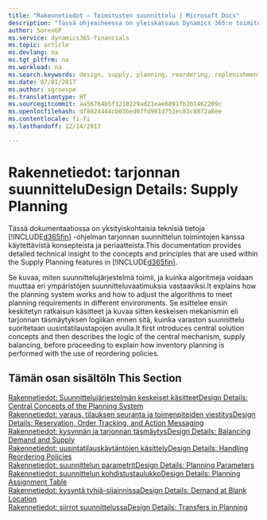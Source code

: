 ```yaml
---
title: "Rakennetiedot – Toimitusten suunnittelu | Microsoft Docs"
description: "Tässä ohjeaiheessa on yleiskatsaus Dynamics 365:n toimitusten suunnitteluominaisuuksissa käytettävistä käsitteistä ja periaatteista."
author: SorenGP
ms.service: dynamics365-financials
ms.topic: article
ms.devlang: na
ms.tgt_pltfrm: na
ms.workload: na
ms.search.keywords: design, supply, planning, reordering, replenishment
ms.date: 07/01/2017
ms.author: sgroespe
ms.translationtype: HT
ms.sourcegitcommit: aa56764b5f3210229ad21eae6891fb201462209c
ms.openlocfilehash: df8824444cb03bed07fd981d751ec83c8872a8ee
ms.contentlocale: fi-fi
ms.lasthandoff: 12/14/2017

---
```

# <a name="design-details-supply-planning"></a><span data-ttu-id="2d889-103">Rakennetiedot: tarjonnan suunnittelu</span><span class="sxs-lookup"><span data-stu-id="2d889-103">Design Details: Supply Planning</span></span>
<span data-ttu-id="2d889-104">Tässä dokumentaatiossa on yksityiskohtaisia teknisiä tietoja [!INCLUDE[d365fin](includes/d365fin_md.md)] -ohjelman tarjonnan suunnittelun toimintojen kanssa käytettävistä konsepteista ja periaatteista.</span><span class="sxs-lookup"><span data-stu-id="2d889-104">This documentation provides detailed technical insight to the concepts and principles that are used within the Supply Planning features in [!INCLUDE[d365fin](includes/d365fin_md.md)].</span></span>  

<span data-ttu-id="2d889-105">Se kuvaa, miten suunnittelujärjestelmä toimii, ja kuinka algoritmeja voidaan muuttaa eri ympäristöjen suunnitteluvaatimuksia vastaaviksi.</span><span class="sxs-lookup"><span data-stu-id="2d889-105">It explains how the planning system works and how to adjust the algorithms to meet planning requirements in different environments.</span></span> <span data-ttu-id="2d889-106">Se esittelee ensin keskitetyn ratkaisun käsitteet ja kuvaa sitten keskeisen mekanismin eli tarjonnan täsmäytyksen logiikan ennen sitä, kuinka varaston suunnittelu suoritetaan uusintatilaustapojen avulla.</span><span class="sxs-lookup"><span data-stu-id="2d889-106">It first introduces central solution concepts and then describes the logic of the central mechanism, supply balancing, before proceeding to explain how inventory planning is performed with the use of reordering policies.</span></span>  

## <a name="in-this-section"></a><span data-ttu-id="2d889-107">Tämän osan sisältö</span><span class="sxs-lookup"><span data-stu-id="2d889-107">In This Section</span></span>  
[<span data-ttu-id="2d889-108">Rakennetiedot: Suunnittelujärjestelmän keskeiset käsitteet</span><span class="sxs-lookup"><span data-stu-id="2d889-108">Design Details: Central Concepts of the Planning System</span></span>](design-details-central-concepts-of-the-planning-system.md)  
[<span data-ttu-id="2d889-109">Rakennetiedot: varaus, tilauksen seuranta ja toimenpiteiden viestitys</span><span class="sxs-lookup"><span data-stu-id="2d889-109">Design Details: Reservation, Order Tracking, and Action Messaging</span></span>](design-details-reservation-order-tracking-and-action-messaging.md)  
[<span data-ttu-id="2d889-110">Rakennetiedot: kysynnän ja tarjonnan täsmäytys</span><span class="sxs-lookup"><span data-stu-id="2d889-110">Design Details: Balancing Demand and Supply</span></span>](design-details-balancing-demand-and-supply.md)  
[<span data-ttu-id="2d889-111">Rakennetiedot: uusintatilauskäytäntöjen käsittely</span><span class="sxs-lookup"><span data-stu-id="2d889-111">Design Details: Handling Reordering Policies</span></span>](design-details-handling-reordering-policies.md)  
[<span data-ttu-id="2d889-112">Rakennetiedot: suunnittelun parametrit</span><span class="sxs-lookup"><span data-stu-id="2d889-112">Design Details: Planning Parameters</span></span>](design-details-planning-parameters.md)  
[<span data-ttu-id="2d889-113">Rakennetiedot: suunnittelun kohdistustaulukko</span><span class="sxs-lookup"><span data-stu-id="2d889-113">Design Details: Planning Assignment Table</span></span>](design-details-planning-assignment-table.md)  
[<span data-ttu-id="2d889-114">Rakennetiedot: kysyntä tyhjä-sijainnissa</span><span class="sxs-lookup"><span data-stu-id="2d889-114">Design Details: Demand at Blank Location</span></span>](design-details-demand-at-blank-location.md)  
[<span data-ttu-id="2d889-115">Rakennetiedot: siirrot suunnittelussa</span><span class="sxs-lookup"><span data-stu-id="2d889-115">Design Details: Transfers in Planning</span></span>](design-details-transfers-in-planning.md)

